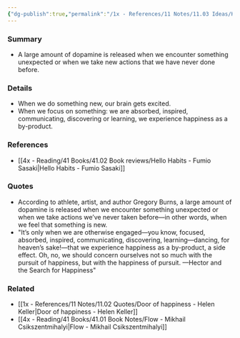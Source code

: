 ```yaml
---
{"dg-publish":true,"permalink":"/1x - References/11 Notes/11.03 Ideas/Happiness comes when we are otherwise engaged/","title":"permanent note","noteIcon":""}
---
```



### Summary
- A large amount of dopamine is released when we encounter something unexpected or when we take new actions that we have never done before.

### Details
- When we do something new, our brain gets excited.
- When we focus on something: we are absorbed, inspired, communicating, discovering or learning, we experience happiness as a by-product.

### References
- [[4x - Reading/41 Books/41.02 Book reviews/Hello Habits - Fumio Sasaki\|Hello Habits - Fumio Sasaki]]

### Quotes
- According to athlete, artist, and author Gregory Burns, a large amount of dopamine is released when we encounter something unexpected or when we take actions we’ve never taken before—in other words, when we feel that something is new.
- "It’s only when we are otherwise engaged—you know, focused, absorbed, inspired, communicating, discovering, learning—dancing, for heaven’s sake!—that we experience happiness as a by-product, a side effect. Oh, no, we should concern ourselves not so much with the pursuit of happiness, but with the happiness of pursuit. —Hector and the Search for Happiness"

### Related
- [[1x - References/11 Notes/11.02 Quotes/Door of happiness - Helen Keller\|Door of happiness - Helen Keller]]
- [[4x - Reading/41 Books/41.01 Book Notes/Flow - Mikhail Csikszentmihalyi\|Flow - Mikhail Csikszentmihalyi]]

